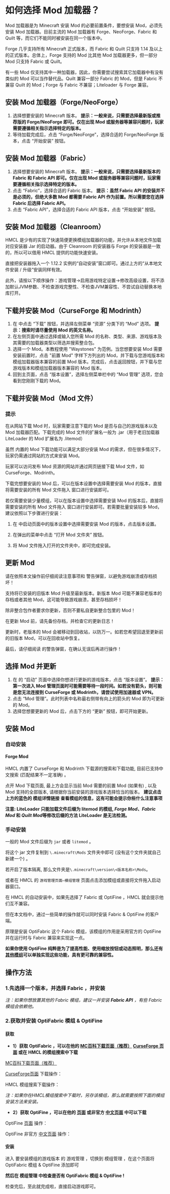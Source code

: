 # 如何选择 Mod 加载器？

Mod 加载器是为 Minecraft 安装 Mod 的必要前置条件，要想安装 Mod，必须先安装 Mod 加载器。目前主流的 Mod 加载器有 Forge、NeoForge、Fabric 和 Quilt 等，而它们不能同时被安装在同一个版本中。

Forge 几乎支持所有 Minecraft 正式版本，而 Fabric 和 Quilt 只支持 1.14 及以上的正式版本。总体上，Forge 支持的 Mod 比其他 Mod 加载器更多，但一部分 Mod 只支持 Fabric 或 Quilt。

有一些 Mod 仅支持其中一种加载器，因此，你需要尝试搜索其它加载器中有没有类似的 Mod 可以当作替代品。Quilt 兼容一部分 Fabric 的 Mod，但是 Fabric 不兼容 Quilt 的 Mod；Forge 与 Fabric 不兼容；Liteloader 与 Forge 兼容。

## 安装 Mod 加载器（Forge/NeoForge）

1. 选择想要安装的 Minecraft 版本。
**提示：一般来说，只需要选择最新版或推荐版的 Forge/NeoForge 即可。仅在出现 Mod 或服务器等兼容问题时，玩家需要遵循相关指示选择特定的版本。**
2. 等待加载完成后，点击 “Forge/NeoForge”，选择合适的 Forge/NeoForge 版本，点击 “开始安装” 按钮。

## 安装 Mod 加载器（Fabric）

1. 选择想要安装的 Minecraft 版本。
**提示：一般来说，只需要选择最新版本的 Fabric 和 Fabric API 即可。仅在出现 Mod 或服务器等兼容问题时，玩家需要遵循相关指示选择特定的版本。**
2. 点击 “Fabric”，选择合适的 Fabric 版本。
**提示：虽然 Fabric API 的安装并不是必须的，但绝大多数 Mod 都需要 Fabric API 作为前置。所以需要您在选择 Fabric 后选择 Fabric API。**
3. 点击 “Fabric API”，选择合适的 Fabric API 版本，点击 “开始安装” 按钮。

## 安装 Mod 加载器（Cleanroom）

HMCL 是少有的实现了快速简便更换模组加载器的功能，并允许从本地文件加载对应安装器 Jar 的启动器。由于 Cleanroom 的安装器与 Forge 的安装器是一致的，所以可以借用 HMCL 提供的功能快速安装。

直接把安装器拖入一个 1.12.2 实例的“自动安装”窗口即可。通过上方的“从本地文件安装 / 升级”安装同样有效。

此外，请按以下顺序操作：游戏管理->启用游戏特定设置->修改高级设置，将不添加默认JVM参数、不检查游戏完整性、不检查JVM兼容性、不尝试自动替换本地库打开。

## 下载并安装 Mod（CurseForge 和 Modrinth）

1. 在  中点击 “下载” 按钮，并选择左侧菜单 “资源” 分类下的 “Mod” 选项。
**提示：搜索时请尽量使用 Mod 的英文名称。**
2. 在左侧页面中通过选择或输入您所需 Mod 的名称、类型、来源、游戏版本及其需要的加载器类型以筛选并搜索整合包。
3. 选择一个 Mod。本教程使用 "Waystones" 为范例。当您想要安装 Mod 需要安装前置时，点击 "前置 Mod" 字样下方列出的 Mod，并下载与您游戏版本和模组加载器版本兼容的前置 Mod 版本。完成后，点击返回按钮，并下载与您游戏版本和模组加载器版本兼容的 Mod 版本。
4. 回到主页面，点击 “版本设置”，选择左侧菜单栏中的 “Mod 管理” 选项，您会看到您刚刚下载的 Mod。

## 下载并安装 Mod（Mod 文件）

### 提示

在从网站下载 Mod 时，玩家需要注意下载的 Mod 是否与自己的游戏版本以及 Mod 加载器匹配。下载完成的 Mod 文件的扩展名一般为 .jar（用于老旧加载器 LiteLoader 的 Mod 扩展名为 .litemod）

虽然  内置的 Mod 下载功能可以满足大部分安装 Mod 的需求，但在很多情况下，玩家仍需通过网站的方式来安装 Mod。

玩家可以访问发布 Mod 资源的网站并通过网页链接下载 Mod 文件，如 CurseForge、Modrinth。

下载完想要安装的 Mod 后，可以在版本设置中选择需要安装 Mod 的版本，直接将需要安装的所有 Mod 文件拖入  窗口进行安装即可。

若仅需要安装少量模组，可以在版本设置中选择需要安装 Mod 的版本后，直接将需要安装的所有 Mod 文件拖入  窗口进行安装即可。若需要批量安装较多 Mod，建议依照以下步骤进行安装：

1. 在  中启动页面中的版本设置中选择需要安装 Mod 的版本，点击版本设置。

2. 在弹出的菜单中点击 “打开 Mod 文件夹” 按钮。

3. 将 Mod 文件拖入打开的文件夹中，即可完成安装。

## 更新 Mod

请在依照本文操作前仔细阅读注意事项和  警告弹窗，以避免游戏崩溃或存档损坏！

 支持将已安装的旧版本 Mod 升级至最新版本。新版本 Mod 可能不兼容老版本的存档或者其他 Mod，这可能导致游戏崩溃，甚至存档损坏！

除非整合包作者要求你更新，否则不要私自更新整合包里的 Mod！

在更新 Mod 前，请先备份存档，并检查它的更新日志！

更新时，老版本的 Mod 会被移动到回收站，以防万一。如若您希望回退至更新前的旧版本 Mod，可以在回收站中恢复。

最后，请仔细阅读  的警告弹窗，在确认无误后再进行操作！

## 选择 Mod 并更新

1. 在  的 “启动” 页面中选择你想进行更新的游戏版本，点击 “版本设置”。
**提示：第一次进入 Mod 管理页面时可能需要等待一段时间。如若没有箭头，则可能是您无法连接到 CurseForge 或 Modrinth，请尝试使用加速器或 VPN。**
2. 点击 “Mod 管理”。此时列表中名称最右侧带有向上的箭头的 Mod 即为可更新的 Mod。
3. 选择您想要更新的 Mod 后，点击下方的 “更新” 按钮，即可开始更新。

## 安装 Mod

### 自动安装

#### Forge Mod

HMCL 内置了 CurseForge 和 Modrinth 下载源的搜索和下载功能, 目前已支持中文搜索 (匹配结果不一定准确) 。

点开 Mod 下载页面, 最上方会显示当前 Mod 需要的前置 Mod (如果有) , 以及 Mod 支持的全部版本, 请根据你当前安装的游戏版本选择恰当的版本。
**建议点击上方的蓝色的 模组详情链接 查看模组的信息，这有可能会提示你些什么注意事项**

**注意: LiteLoader 只能加载文件后缀为 litemod 的模组, *Forge Mod*、*Fabric Mod* 和 *Quilt Mod*等修改后缀的方法 LiteLoader 是无法检测。**

### 手动安装

一般的 Mod 文件后缀为 `jar` 或者 `litemod` 。

将这个 jar 文件复制到 `\.minecraft\Mods` 文件夹中即可 (没有这个文件夹就自己新建一个) 。

若开启了版本隔离, 那么文件夹是`\.minecraft\version\<版本名称>\Mods`。

或者在 HMCL 的 `游戏管理页面—模组管理` 页面点击添加模组或直接将文件拖入启动器窗口。

在 HMCL 的自动安装中，如果先选择了 Fabric 或 OptiFine ，HMCL 就会提示他们互不兼容。

但在本文档中，通过一些简单的操作就可以同时安装 Fabric & OptiFine 的客户端。

原理是安装 OptiFabric 这个 Fabric 模组，该模组的作用是采用官方的 OptiFine 并在运行时与 Fabric 兼容来实现这一点。

**如果你使用 OptiFine 纯粹是为了提高性能、使用缩放按钮或动态照明，那么还有[其他模组](https://lambdaurora.dev/optifine_alternatives#/)可以单独实现这些功能，具有更可靠的兼容性。**

## 操作方法

### 1.先选择一个版本，并选择 Fabric ，并安装

*注：如果你想放置其他的 Fabric 模组，建议一并安装 **Fabric API** ，有些 Fabric 模组会依赖他。*

### 2.获取并安装 OptiFabric 模组 & OptiFine

#### 获取

- **1）获取 OptiFabric ，可以在他的 [MC百科下载页面（推荐）](https://www.mcmod.cn/download/1703.html) [CurseForge 页面](https://www.curseforge.com/minecraft/mc-mods/optifabric/files/all) 或在 HMCL 的模组搜索中下载**

[MC百科下载页面（推荐）](https://www.mcmod.cn/download/1703.html)

[CurseForge页面](https://www.curseforge.com/minecraft/mc-mods/optifabric/files/all) 下载操作：

HMCL 模组搜索下载操作：

*注：如果你在HMCL模组搜索中下载时，另存该模组，那么就需要按照下面的模组安装方法来安装。*

- **2）获取 OptiFine ，可以在他的 [页面](https://optifine.net/downloads) 或非官方 [中文页面](https://optifine.cn/downloads) 中可以下载**

OptiFine [页面](https://optifine.net/downloads) 操作：

OptiFine 非官方 [中文页面](https://optifine.cn/downloads) 操作：

#### 安装

进入 要安装模组的游戏版本 的 游戏管理 ，切换到 模组管理 ，在这个页面将 OptiFabric 模组 & OptiFine 添加即可

**然后在 模组管理 中检查是否有 OptiFabric 模组 & OptiFine !**

检查完后，至此就完成啦，直接启动游戏即可。
